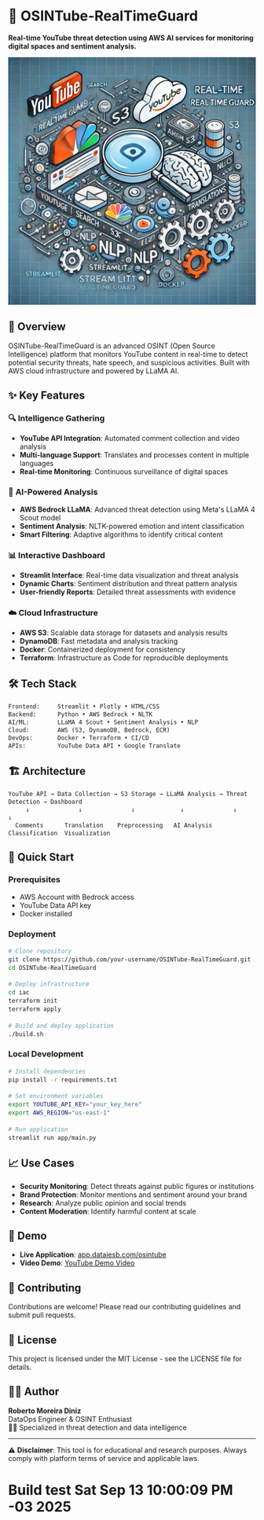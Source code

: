 # 🥷 OSINTube-RealTimeGuard

**Real-time YouTube threat detection using AWS AI services for monitoring digital spaces and sentiment analysis.**

![Project Logo](app/media/osintube.webp)

## 🚀 Overview

OSINTube-RealTimeGuard is an advanced OSINT (Open Source Intelligence) platform that monitors YouTube content in real-time to detect potential security threats, hate speech, and suspicious activities. Built with AWS cloud infrastructure and powered by LLaMA AI.

## ✨ Key Features

### 🔍 **Intelligence Gathering**
- **YouTube API Integration**: Automated comment collection and video analysis
- **Multi-language Support**: Translates and processes content in multiple languages
- **Real-time Monitoring**: Continuous surveillance of digital spaces

### 🤖 **AI-Powered Analysis**
- **AWS Bedrock LLaMA**: Advanced threat detection using Meta's LLaMA 4 Scout model
- **Sentiment Analysis**: NLTK-powered emotion and intent classification
- **Smart Filtering**: Adaptive algorithms to identify critical content

### 📊 **Interactive Dashboard**
- **Streamlit Interface**: Real-time data visualization and threat analysis
- **Dynamic Charts**: Sentiment distribution and threat pattern analysis
- **User-friendly Reports**: Detailed threat assessments with evidence

### ☁️ **Cloud Infrastructure**
- **AWS S3**: Scalable data storage for datasets and analysis results
- **DynamoDB**: Fast metadata and analysis tracking
- **Docker**: Containerized deployment for consistency
- **Terraform**: Infrastructure as Code for reproducible deployments

## 🛠️ Tech Stack

```
Frontend:     Streamlit • Plotly • HTML/CSS
Backend:      Python • AWS Bedrock • NLTK
AI/ML:        LLaMA 4 Scout • Sentiment Analysis • NLP
Cloud:        AWS (S3, DynamoDB, Bedrock, ECR)
DevOps:       Docker • Terraform • CI/CD
APIs:         YouTube Data API • Google Translate
```

## 🏗️ Architecture

```
YouTube API → Data Collection → S3 Storage → LLaMA Analysis → Threat Detection → Dashboard
     ↓              ↓              ↓             ↓              ↓             ↓
  Comments      Translation    Preprocessing   AI Analysis   Classification  Visualization
```

## 🚀 Quick Start

### Prerequisites
- AWS Account with Bedrock access
- YouTube Data API key
- Docker installed

### Deployment
```bash
# Clone repository
git clone https://github.com/your-username/OSINTube-RealTimeGuard.git
cd OSINTube-RealTimeGuard

# Deploy infrastructure
cd iac
terraform init
terraform apply

# Build and deploy application
./build.sh
```

### Local Development
```bash
# Install dependencies
pip install -r requirements.txt

# Set environment variables
export YOUTUBE_API_KEY="your_key_here"
export AWS_REGION="us-east-1"

# Run application
streamlit run app/main.py
```

## 📈 Use Cases

- **Security Monitoring**: Detect threats against public figures or institutions
- **Brand Protection**: Monitor mentions and sentiment around your brand
- **Research**: Analyze public opinion and social trends
- **Content Moderation**: Identify harmful content at scale

## 🎯 Demo

- **Live Application**: [app.dataiesb.com/osintube](https://app.dataiesb.com/osintube)
- **Video Demo**: [YouTube Demo Video](https://www.youtube.com/watch?v=7DeVyUtODWM)

## 🤝 Contributing

Contributions are welcome! Please read our contributing guidelines and submit pull requests.

## 📄 License

This project is licensed under the MIT License - see the LICENSE file for details.

## 👨‍💻 Author

**Roberto Moreira Diniz**  
DataOps Engineer & OSINT Enthusiast  
🥷🏿 Specialized in threat detection and data intelligence

---

⚠️ **Disclaimer**: This tool is for educational and research purposes. Always comply with platform terms of service and applicable laws.
# Build test Sat Sep 13 10:00:09 PM -03 2025
